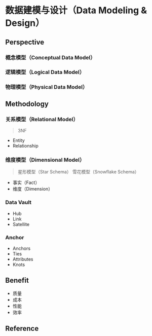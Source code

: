 # 数据建模与设计（Data Modeling & Design）

## Perspective

### 概念模型（Conceptual Data Model）

### 逻辑模型（Logical Data Model）

### 物理模型（Physical Data Model）

## Methodology

### 关系模型（Relational Model）

> 3NF

- Entity
- Relationship

### 维度模型（Dimensional Model）

> 星形模型（Star Schema）
> 雪花模型（Snowflake Schema）

- 事实（Fact）
- 维度（Dimension）

### Data Vault 

- Hub
- Link
- Satellite

### Anchor

- Anchors
- Ties
- Attributes
- Knots

## Benefit

- 质量
- 成本
- 性能
- 效率

## Reference